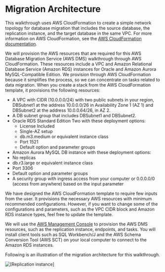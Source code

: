 # Migration Architecture<a name="chap-rdsoracle2aurora.architecture"></a>

This walkthrough uses AWS CloudFormation to create a simple network topology for database migration that includes the source database, the replication instance, and the target database in the same VPC\. For more information on AWS CloudFormation, see the [AWS CloudFormation documentation](https://docs.aws.amazon.com/AWSCloudFormation/latest/UserGuide/Welcome.html)\.

We will provision the AWS resources that are required for this AWS Database Migration Service \(AWS DMS\) walkthrough through AWS CloudFormation\. These resources include a VPC and Amazon Relational Database Service \(Amazon RDS\) instances for Oracle and Amazon Aurora MySQL\-Compatible Edition\. We provision through AWS CloudFormation because it simplifies the process, so we can concentrate on tasks related to data migration\. When you create a stack from the AWS CloudFormation template, it provisions the following resources:
+ A VPC with CIDR \(10\.0\.0\.0/24\) with two public subnets in your region, DBSubnet1 at the address 10\.0\.0\.0/26 in Availability Zone 1 \(AZ 1\) and DBSubnet2 at the address 10\.0\.0\.64/26, in AZ 2\.
+ A DB subnet group that includes DBSubnet1 and DBSubnet2\.
+ Oracle RDS Standard Edition Two with these deployment options:
  + License Included
  + Single\-AZ setup
  + db\.m3\.medium or equivalent instance class
  + Port 1521
  + Default option and parameter groups
+  Amazon Aurora MySQL DB instance with these deployment options:
  + No replicas
  + db\.r3\.large or equivalent instance class
  + Port 3306
  + Default option and parameter groups
+ A security group with ingress access from your computer or 0\.0\.0\.0/0 \(access from anywhere\) based on the input parameter

We have designed the AWS CloudFormation template to require few inputs from the user\. It provisions the necessary AWS resources with minimum recommended configurations\. However, if you want to change some of the configurations and parameters, such as the VPC CIDR block and Amazon RDS instance types, feel free to update the template\.

We will use the [AWS Management Console](https://console.aws.amazon.com) to provision the AWS DMS resources, such as the replication instance, endpoints, and tasks\. You will install client tools such as SQL Workbench/J and the AWS Schema Conversion Tool \(AWS SCT\) on your local computer to connect to the Amazon RDS instances\.

Following is an illustration of the migration architecture for this walkthrough\.

![\[Replication instance\]](http://docs.aws.amazon.com/dms/latest/sbs/images/sbs-rdsor2aurora1.png)